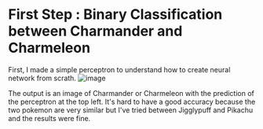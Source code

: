 # First Step : Binary Classification between Charmander and Charmeleon
First, I made a simple perceptron to understand how to create neural network from scrath. 
![image](https://github.com/LPierre0/PokemonRecognition/assets/94241993/43d6bc3b-1212-4e4f-a98d-27db03608da8)


The output is an image of Charmander or Charmeleon with the prediction of the perceptron at the top left.
It's hard to have a good accuracy because the two pokemon are very similar but I've tried between Jigglypuff and Pikachu and the results were fine.
